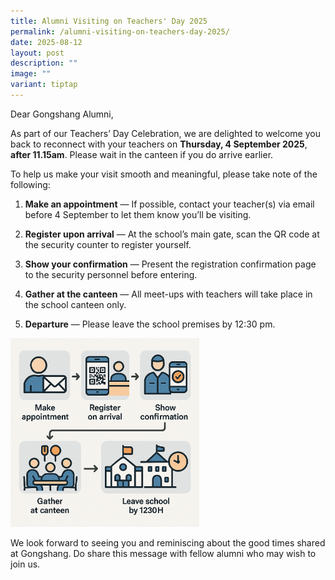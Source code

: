 ```yaml
---
title: Alumni Visiting on Teachers' Day 2025
permalink: /alumni-visiting-on-teachers-day-2025/
date: 2025-08-12
layout: post
description: ""
image: ""
variant: tiptap
---
```

<p>Dear Gongshang Alumni,</p>
<p>As part of our Teachers’ Day Celebration, we are delighted to welcome
you back to reconnect with your teachers on <strong>Thursday, 4 September 2025</strong>, <strong>after 11.15am</strong>.
Please wait in the canteen if you do arrive earlier.</p>
<p></p>
<p>To help us make your visit smooth and meaningful, please take note of
the following:</p>
<ol data-tight="true" class="tight">
<li>
<p><strong>Make an appointment</strong> — If possible, contact your teacher(s)
via email before 4 September to let them know you’ll be visiting.</p>
</li>
<li>
<p><strong>Register upon arrival</strong> — At the school’s main gate, scan
the QR code at the security counter to register yourself.</p>
</li>
<li>
<p><strong>Show your confirmation</strong> — Present the registration confirmation
page to the security personnel before entering.</p>
</li>
<li>
<p><strong>Gather at the canteen</strong> — All meet-ups with teachers will
take place in the school canteen only.</p>
</li>
<li>
<p><strong>Departure</strong> — Please leave the school premises by 12:30
pm.</p>
</li>
</ol>
<p></p>
<p></p>
<div class="isomer-image-wrapper">
<img style="width: 60%;" height="auto" width="100%" alt="" src="/images/2025 uploads/teacherday.png">
</div>
<p></p>
<p>We look forward to seeing you and reminiscing about the good times shared
at Gongshang. Do share this message with fellow alumni who may wish to
join us.</p>